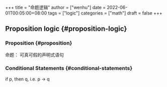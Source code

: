 +++
title = "命题逻辑"
author = ["wenhu"]
date = 2022-06-01T00:05:00+08:00
tags = ["logic"]
categories = ["math"]
draft = false
+++

## Proposition logic {#proposition-logic}


### Proposition {#proposition}

命题： 可真可假的声明式语句


### Conditional Statements {#conditional-statements}

if p, then q, i.e. p -&gt; q
